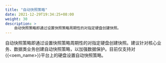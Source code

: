```yaml
---
title: "自动快照策略"
date: 2021-12-29T19:34:25+08:00
weight: 30
description: >
    自动快照策略即通过设置快照策略周期性的对指定硬盘创建快照。
---
```


自动快照策略即通过设置快照策略周期性的对指定硬盘创建快照。建议针对核心业务、数据类业务创建自动快照策略，以加强数据保护。目前仅支持对{{<oem_name>}}平台上的硬盘设置自动快照策略。